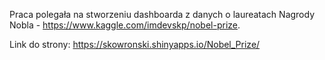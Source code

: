 Praca polegała na stworzeniu dashboarda z danych o laureatach Nagrody Nobla - https://www.kaggle.com/imdevskp/nobel-prize.

Link do strony: https://skowronski.shinyapps.io/Nobel_Prize/
